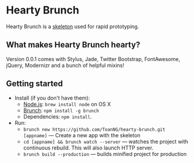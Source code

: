 # Hearty Brunch

Hearty Brunch is a [skeleton](http://brunch.io/skeletons.html) used for rapid prototyping.

## What makes Hearty Brunch hearty?

Version 0.0.1 comes with Stylus, Jade, Twitter Bootstrap, FontAwesome, jQuery, Modernizr and a bunch of helpful mixins!

## Getting started
* Install (if you don't have them):
    * [Node.js](http://nodejs.org): `brew install node` on OS X
    * [Brunch](http://brunch.io): `npm install -g brunch`
    * Dependencies: `npm install`.
* Run:
    * `brunch new https://github.com/ToanNG/hearty-brunch.git [appname]` — Create a new app with the skeleton
    * `cd [appname] && brunch watch --server` — watches the project with continuous rebuild. This will also launch HTTP server.
    * `brunch build --production` — builds minified project for production
